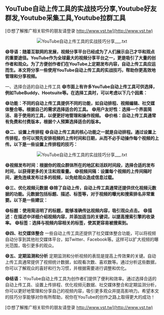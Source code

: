 ## **YouTube自动上传工具的实战技巧分享,Youtube好友群发,Youtube采集工具,Youtube拉群工具**

[😍想了解推广相关软件的朋友请登录 http://www.vst.tw](http://www.vst.tw)

 <center><img src="https://vst.tw/MP4/tuiguang/png/5.png" alt="YouTube自动上传工具的实战技巧分享___.txt"></center>

**😄导语：随着互联网的发展，视频分享平台已经成为了人们展示自己才华和观点的重要途径。YouTube作为全球最大的视频分享平台之一，更是吸引了大量的创作者和观众。为了方便创作者们在YouTube上定期发布内容，自动上传工具应运而生。本文将分享一些使用YouTube自动上传工具的实战技巧，帮助你更高效地管理和分享视频。**

一、选择合适的自动上传工具
**😄市面上有许多YouTube自动上传工具可供选择，例如TubeBuddy、Hootsuite等。在选择工具时，可以考虑以下几个因素：**

**😄功能：不同的自动上传工具提供不同的功能，如自动排程、视频编辑、社交媒体整合等。根据自己的需求选择适合的工具。**
**😄用户友好性：选择一个界面简洁、易于使用的工具，以便更好地管理和操作视频。**
**😄价格：自动上传工具通常有免费和付费版本，根据个人预算选择适合的版本。**

**😄二、设置上传排程**
**😄自动上传工具的核心功能之一就是自动排程。通过设置上传排程，你可以预先安排视频的上传时间和日期，从而不必手动操作每个视频的上传。以下是一些设置上传排程的技巧：**

 <center><img src="https://vst.tw/MP4/tuiguang/png/4.png" alt="YouTube自动上传工具的实战技巧分享___.txt"></center>

**😄视频发布时间：根据你的观众群体所在的地区和活跃时间段，选择合适的发布时间，以获得更多的关注和观看量。**
**😄视频间隔：设置每个视频的上传间隔时间，避免连续发布过多的视频，以免给观众造成信息过载。**

**😄三、优化视频元数据**
**😄除了自动上传，自动上传工具通常还提供优化视频元数据的功能。元数据包括标题、描述、标签等，对于视频的曝光和搜索排名非常重要。以下是一些建议：**

**😄标题：使用简洁明了的标题，能够准确传达视频内容，吸引观众点击。**
**😄描述：在描述中详细介绍视频内容，并添加适当的关键词，以提高搜索引擎的收录率。**
**😄标签：选择与视频内容相关的标签，使其更容易被搜索到。**

**😄四、社交媒体整合**
一些自动上传工具还提供了社交媒体整合功能，可以将视频自动分享到其他社交媒体平台，如Twitter、Facebook等。这样可以扩大视频的曝光范围，吸引更多的观众。

**😄五、定期监测和分析**
定期监测和分析视频的表现是提高上传效果的关键。自动上传工具通常提供了视频统计数据，如观看次数、喜欢数等。通过分析这些数据，你可以了解观众的喜好和行为习惯，并根据需要进行调整和优化。

**😄结语：**
YouTube自动上传工具为创作者们提供了便利和效率。通过选择合适的自动上传工具、设置上传排程、优化视频元数据、社交媒体整合和定期监测分析，你可以更好地管理和分享自己的视频内容，吸引更多观众并提高影响力。希望本文的技巧分享能够对你有所帮助，祝你在YouTube的创作之路上取得更大的成功！

[😍想了解推广相关软件的朋友请登录 http://www.vst.tw](http://www.vst.tw)



